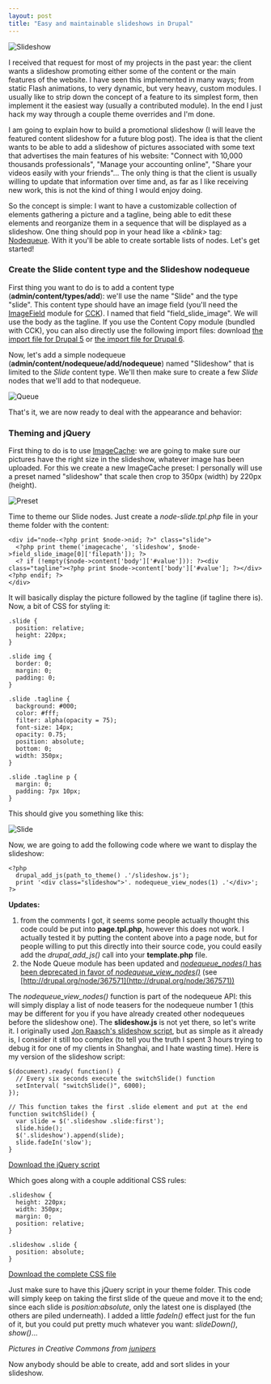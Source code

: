 ```yaml
---
layout: post
title: "Easy and maintainable slideshows in Drupal"
---
```


![Slideshow](http://teddy.fr/files/slideshowsample.png)

I received that request for most of my projects in the past year: the client wants a slideshow promoting either some of the content or the main features of the website. I have seen this implemented in many ways; from static Flash animations, to very dynamic, but very heavy, custom modules. I usually like to strip down the concept of a feature to its simplest form, then implement it the easiest way (usually a contributed module). In the end I just hack my way through a couple theme overrides and I'm done.

I am going to explain how to build a promotional slideshow (I will leave the featured content slideshow for a future blog post). The idea is that the client wants to be able to add a slideshow of pictures associated with some text that advertises the main features of his website: "Connect with 10,000 thousands professionals", "Manage your accounting online", "Share your videos easily with your friends"... The only thing is that the client is usually willing to update that information over time and, as far as I like receiving new work, this is not the kind of thing I would enjoy doing.

So the concept is simple: I want to have a customizable collection of elements gathering a picture and a tagline, being able to edit these elements and reorganize them in a sequence that will be displayed as a slideshow. One thing should pop in your head like a *&lt;blink&gt;* tag: [Nodequeue](http://drupal.org/project/nodequeue). With it you'll be able to create sortable lists of nodes. Let's get started!

### Create the Slide content type and the Slideshow nodequeue

First thing you want to do is to add a content type (**admin/content/types/add**): we'll use the name "Slide" and the type "slide". This content type should have an image field (you'll need the [ImageField](http://drupal.org/project/imagefield) module for [CCK](http://drupal.org/project/cck)). I named that field "field_slide_image". We will use the body as the tagline. If you use the Content Copy module (bundled with CCK), you can also directly use the following import files: download [the import file for Drupal 5](http://teddy.fr/files/slideshowtut/slide.cck.5.txt) or  [the import file for Drupal 6](http://teddy.fr/files/slideshowtut/slide.cck.6.txt).

Now, let's add a simple nodequeue (**admin/content/nodequeue/add/nodequeue**) named "Slideshow" that is limited to the *Slide* content type. We'll then make sure to create a few *Slide* nodes that we'll add to that nodequeue.

![Queue](http://teddy.fr/files/slideshowtut/queue.png)

That's it, we are now ready to deal with the appearance and behavior:

### Theming and jQuery

First thing to do is to use [ImageCache](http://drupal.org/project/imagecache): we are going to make sure our pictures have the right size in the slideshow, whatever image has been uploaded. For this we create a new ImageCache preset: I personally will use a preset named "slideshow" that scale then crop to 350px (width) by 220px (height).

![Preset](http://teddy.fr/files/slideshowtut/preset.png)

Time to theme our Slide nodes. Just create a *node-slide.tpl.php* file in your theme folder with the content:

    <div id="node-<?php print $node->nid; ?>" class="slide">
      <?php print theme('imagecache', 'slideshow', $node->field_slide_image[0]['filepath']); ?>
      <? if (!empty($node->content['body']['#value'])): ?><div class="tagline"><?php print $node->content['body']['#value']; ?></div><?php endif; ?>
    </div>

It will basically display the picture followed by the tagline (if tagline there is). Now, a bit of CSS for styling it:

    .slide {
      position: relative;
      height: 220px;
    }
    
    .slide img {
      border: 0;
      margin: 0;
      padding: 0;
    }
    
    .slide .tagline {
      background: #000;
      color: #fff;
      filter: alpha(opacity = 75);
      font-size: 14px;
      opacity: 0.75;
      position: absolute;
      bottom: 0;
      width: 350px;
    }
    
    .slide .tagline p {	
      margin: 0;
      padding: 7px 10px;
    }

This should give you something like this:

![Slide](http://teddy.fr/files/slideshowtut/slide.png)

Now, we are going to add the following code where we want to display the slideshow:

    <?php
      drupal_add_js(path_to_theme() .'/slideshow.js');
      print '<div class="slideshow">'. nodequeue_view_nodes(1) .'</div>';
    ?>

**Updates:**

1. from the comments I got, it seems some people actually thought this code could be put into **page.tpl.php**, however this does not work. I actually tested it by putting the content above into a page node, but for people willing to put this directly into their source code, you could easily add the *drupal_add_js()* call into your **template.php** file.
1. the Node Queue module has been updated and <u>*nodequeue_nodes()* has been deprecated in favor of *nodequeue_view_nodes()*</u> (see [http://drupal.org/node/367571](http://drupal.org/node/367571))

The *nodequeue_view_nodes()* function is part of the nodequeue API: this will simply display a list of node teasers for the nodequeue number 1 (this may be different for you if you have already created other nodequeues before the slideshow one). The **slideshow.js** is not yet there, so let's write it. I originally used [Jon Raasch's slideshow script](http://jonraasch.com/blog/a-simple-jquery-slideshow), but as simple as it already is, I consider it still too complex (to tell you the truth I spent 3 hours trying to debug it for one of my clients in Shanghai, and I hate wasting time). Here is my version of the slideshow script:

    $(document).ready( function() {
      // Every six seconds execute the switchSlide() function
      setInterval( "switchSlide()", 6000);
    });
    
    // This function takes the first .slide element and put at the end
    function switchSlide() {
      var slide = $('.slideshow .slide:first');
      slide.hide();
      $('.slideshow').append(slide);
      slide.fadeIn('slow');
    }

[Download the jQuery script](http://teddy.fr/files/slideshowtut/slideshow.js)

Which goes along with a couple additional CSS rules:

    .slideshow {
      height: 220px;
      width: 350px;
      margin: 0;
      position: relative;
    }
    
    .slideshow .slide {
      position: absolute;
    }

[Download the complete CSS file](http://teddy.fr/files/slideshowtut/slideshow.css)

Just make sure to have this jQuery script in your theme folder. This code will simply keep on taking the first slide of the queue and move it to the end; since each slide is *position:absolute*, only the latest one is displayed (the others are piled underneath). I added a little *fadeIn()* effect just for the fun of it, but you could put pretty much whatever you want: *slideDown()*, *show()*...

*Pictures in Creative Commons from [junipers](http://junipers.yupoo.com/profile/)*

Now anybody should be able to create, add and sort slides in your slideshow.